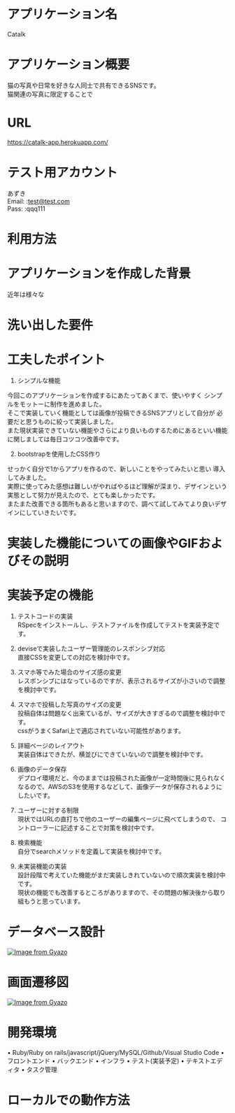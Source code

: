 # アプリケーション名
Catalk
# アプリケーション概要

猫の写真や日常を好きな人同士で共有できるSNSです。  
猫関連の写真に限定することで

# URL
https://catalk-app.herokuapp.com/

# テスト用アカウント

あずき  
Email: :test@test.com  
Pass:  :qqq111

# 利用方法

# アプリケーションを作成した背景

近年は様々な
# 洗い出した要件

# 工夫したポイント

1. シンプルな機能

今回このアプリケーションを作成するにあたってあくまで、使いやすく
シンプルをモットーに制作を進めました。  
そこで実装していく機能としては画像が投稿できるSNSアプリとして自分が
必要だと思うものに絞って実装しました。  
また現状実装できていない機能やさらにより良いものするためにあるといい機能
に関しましては毎日コツコツ改善中です。  

2. bootstrapを使用したCSS作り

せっかく自分で1からアプリを作るので、新しいことをやってみたいと思い
導入してみました。  
実際に使ってみた感想は難しいがやればやるほど理解が深まり、デザインという
実態として努力が見えたので、とても楽しかったです。  
またまた改善できる箇所もあると思いますので、調べて試してみてより良いデザインにしていきたいです。

# 実装した機能についての画像やGIFおよびその説明

# 実装予定の機能

1. テストコードの実装  
  RSpecをインストールし、テストファイルを作成してテストを実装予定です。

2. deviseで実装したユーザー管理能のレスポンシブ対応  
  直接CSSを変更しての対応を検討中です。

3. スマホ等でみた場合のサイズ感の変更  
  レスポンシブにはなっているのですが、表示されるサイズが小さいので調整を検討中です。

4. スマホで投稿した写真のサイズの変更  
  投稿自体は問題なく出来ているが、サイズが大きすぎるので調整を検討中です。  
  cssがうまくSafari上で適応されていない可能性があります。

5. 詳細ページのレイアウト  
  実装自体はできたが、横並びにできていないので調整を検討中です。

6. 画像のデータ保存  
  デプロイ環境だと、今のままでは投稿された画像が一定時間後に見られなくなるので、AWSのS3を使用するなどして、画像データが保存されるようにしたいです。

7. ユーザーに対する制限  
  現状ではURLの直打ちで他のユーザーの編集ページに飛べてしまうので、
  コントローラーに記述することで対策を検討中です。

8. 検索機能  
  自分でsearchメソッドを定義して実装を検討中です。

9. 未実装機能の実装  
  設計段階で考えていた機能がまだ実装しきれていないので順次実装を検討中です。  
  現状の機能でも改善するところがありますので、その問題の解決後から取り組もうと思っています。

# データベース設計
[![Image from Gyazo](https://i.gyazo.com/6b68e3ac10fae5a3cd99470809d746d2.png)](https://gyazo.com/6b68e3ac10fae5a3cd99470809d746d2)
# 画面遷移図
[![Image from Gyazo](https://i.gyazo.com/a927cfcb68875718075d50929d799043.png)](https://gyazo.com/a927cfcb68875718075d50929d799043)
# 開発環境

• Ruby/Ruby on rails/javascript/jQuery/MySQL/Github/Visual Studio Code
• フロントエンド
• バックエンド
• インフラ
• テスト(実装予定)
• テキストエディタ
• タスク管理

# ローカルでの動作方法


